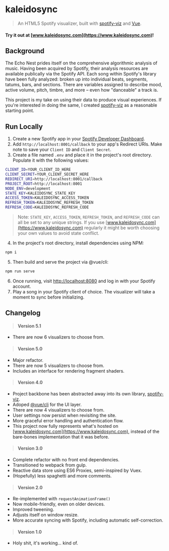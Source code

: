 # kaleidosync
> An HTML5 Spotify visualizer, built with [spotify-viz](https://github.com/zachwinter/spotify-viz) and [Vue](https://github.com/vuejs/vue).

####  Try it out at [www.kaleidosync.com](https://www.kaleidosync.com)!

## Background

The Echo Nest prides itself on the comprehensive algorithmic analysis of music. Having been acquired by Spotify, their analysis resources are available publically via the Spotify API. Each song within Spotify's library have been fully analyzed: broken up into individual beats, segments, tatums, bars, and sections. There are variables assigned to describe mood, active volume, pitch, timbre, and more – even how "danceable" a track is.

This project is my take on using their data to produce visual experiences. If you're interested in doing the same, I created [spotify-viz](https://github.com/zachwinter/spotify-viz) as a reasonable starting point.


## Run Locally
1) Create a new Spotify app in your [Spotify Developer Dashboard](https://developer.spotify.com/dashboard/).
2) Add `http://localhost:8001/callback` to your app's Redirect URIs. Make note to save your `Client ID` and `Client Secret`.
3) Create a file named `.env` and place it in the project's root directory. Populate it with the following values:

```bash
CLIENT_ID=YOUR_CLIENT_ID_HERE
CLIENT_SECRET=YOUR_CLIENT_SECRET_HERE
REDIRECT_URI=http://localhost:8001/callback
PROJECT_ROOT=http://localhost:8001
NODE_ENV=development
STATE_KEY=KALEIDOSYNC_STATE_KEY
ACCESS_TOKEN=KALEIDOSYNC_ACCESS_TOKEN
REFRESH_TOKEN=KALEIDOSYNC_REFRESH_TOKEN
REFRESH_CODE=KALEIDOSYNC_REFRESH_CODE
```

> Note: `STATE_KEY`, `ACCESS_TOKEN`, `REFRESH_TOKEN`, and `REFRESH_CODE` can all be set to any unique strings. If you use [www.kaleidosync.com](https://www.kaleidosync.com) regularly it might be worth choosing your own values to avoid state conflict.

4) In the project's root directory, install dependencies using NPM:
```bash
npm i
```
5) Then build and serve the project via @vue/cli:
```bash
npm run serve
```
6) Once running, visit [http://localhost:8080](http://localhost:8080) and log in with your Spotify account. 
7) Play a song in your Spotify client of choice. The visualizer will take a moment to sync before initializing.

## Changelog

> #### Version 5.1
* There are now 6 visualizers to choose from.

> #### Version 5.0
* Major refactor.
* There are now 5 visualizers to choose from.
* Includes an interface for rendering fragment shaders.

> #### Version 4.0
* Project backbone has been abstracted away into its own library, [spotify-viz](https://github.com/zachwinter/spotify-viz).
* Adoped [@vue/cli](https://cli.vuejs.org) for the UI layer.
* There are now 4 visualizers to choose from.
* User settings now persist when revisiting the site. 
* More graceful error handling and authentication flow. 
* This project now fully represents what's hosted on [www.kaleidosync.com](https://www.kaleidosync.com), instead of the bare-bones implementation that it was before. 


> #### Version 3.0
* Complete refactor with no front end dependencies.
* Transitioned to webpack from gulp. 
* Reactive data store using ES6 Proxies, semi-inspired by Vuex.
* (Hopefully) less spaghetti and more comments. 

> #### Version 2.0
* Re-implemented with `requestAnimationFrame()` 
* Now mobile-friendly, even on older devices.
* Improved tweening.
* Adjusts itself on window resize.
* More accurate syncing with Spotify, including automatic self-correction.

> #### Version 1.0
* Holy shit, it's working... kind of. 